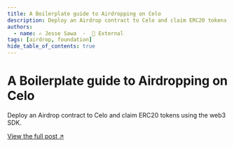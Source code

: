 ```yaml
---
title: A Boilerplate guide to Airdropping on Celo
description: Deploy an Airdrop contract to Celo and claim ERC20 tokens using the web3 SDK.
authors:
  - name: ✍️ Jesse Sawa  ·  🔗 External
tags: [airdrop, foundation]
hide_table_of_contents: true
---
```


# A Boilerplate guide to Airdropping on Celo

Deploy an Airdrop contract to Celo and claim ERC20 tokens using the web3 SDK.

[View the full post ↗️](https://medium.com/celodevelopers/a-boilerplate-guide-to-airdropping-on-celo-ea7905754ff)

<!--truncate-->
